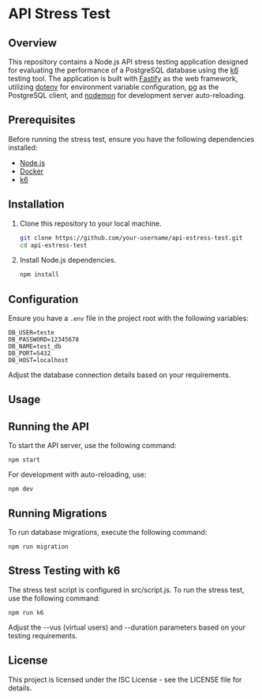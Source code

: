 # API Stress Test

## Overview

This repository contains a Node.js API stress testing application designed for evaluating the performance of a PostgreSQL database using the [k6](https://k6.io/) testing tool. The application is built with [Fastify](https://www.fastify.io/) as the web framework, utilizing [dotenv](https://www.npmjs.com/package/dotenv) for environment variable configuration, [pg](https://node-postgres.com/) as the PostgreSQL client, and [nodemon](https://nodemon.io/) for development server auto-reloading.

## Prerequisites

Before running the stress test, ensure you have the following dependencies installed:

- [Node.js](https://nodejs.org/)
- [Docker](https://www.docker.com/)
- [k6](https://k6.io/)

## Installation

1. Clone this repository to your local machine.

    ```bash
    git clone https://github.com/your-username/api-estress-test.git
    cd api-estress-test
    ```

2. Install Node.js dependencies.

    ```bash
    npm install
    ```

## Configuration

Ensure you have a `.env` file in the project root with the following variables:

```env
DB_USER=teste
DB_PASSWORD=12345678
DB_NAME=test_db
DB_PORT=5432
DB_HOST=localhost
```

Adjust the database connection details based on your requirements.

## Usage

## Running the API

To start the API server, use the following command:

```npm start```

For development with auto-reloading, use:

```npm dev```

## Running Migrations
To run database migrations, execute the following command:

```npm run migration```


## Stress Testing with k6
The stress test script is configured in src/script.js. To run the stress test, use the following command:

```npm run k6```

Adjust the --vus (virtual users) and --duration parameters based on your testing requirements.

## License

This project is licensed under the ISC License - see the LICENSE file for details.